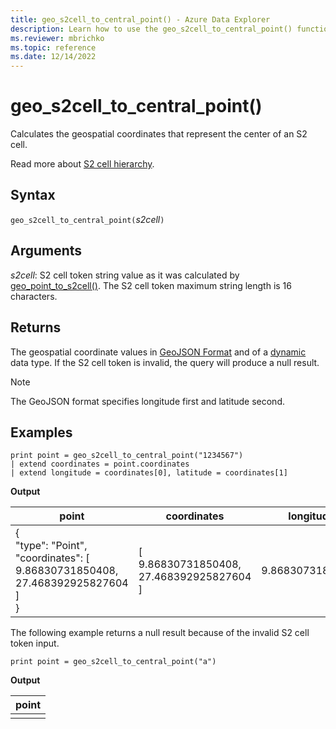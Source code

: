```yaml
---
title: geo_s2cell_to_central_point() - Azure Data Explorer
description: Learn how to use the geo_s2cell_to_central_point() function to calculate the geospatial coordinates that represent the center of an S2 cell.
ms.reviewer: mbrichko
ms.topic: reference
ms.date: 12/14/2022
---
```

# geo_s2cell_to_central_point()

Calculates the geospatial coordinates that represent the center of an S2 cell.

Read more about [S2 cell hierarchy](https://s2geometry.io/devguide/s2cell_hierarchy).

## Syntax

`geo_s2cell_to_central_point(`*s2cell*`)`

## Arguments

*s2cell*: S2 cell token string value as it was calculated by [geo_point_to_s2cell()](geo-point-to-s2cell-function.md). The S2 cell token maximum string length is 16 characters.

## Returns

The geospatial coordinate values in [GeoJSON Format](https://tools.ietf.org/html/rfc7946) and of a [dynamic](./scalar-data-types/dynamic.md) data type. If the S2 cell token is invalid, the query will produce a null result.

> [!NOTE]
> The GeoJSON format specifies longitude first and latitude second.

## Examples

<!-- csl: https://help.kusto.windows.net/Samples -->
```kusto
print point = geo_s2cell_to_central_point("1234567")
| extend coordinates = point.coordinates
| extend longitude = coordinates[0], latitude = coordinates[1]
```

**Output**

|point|coordinates|longitude|latitude|
|---|---|---|---|
|{<br>  "type": "Point",<br>  "coordinates": [<br>    9.86830731850408,<br>    27.468392925827604<br>  ]<br>}|[<br>  9.86830731850408,<br>  27.468392925827604<br>]|9.86830731850408|27.4683929258276|

The following example returns a null result because of the invalid S2 cell token input.

<!-- csl: https://help.kusto.windows.net/Samples -->
```kusto
print point = geo_s2cell_to_central_point("a")
```

**Output**

|point|
|---|
||
